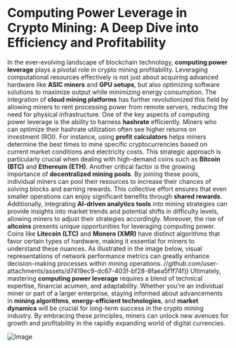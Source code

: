 # Computing Power Leverage in Crypto Mining: A Deep Dive into Efficiency and Profitability
In the ever-evolving landscape of blockchain technology, **computing power leverage** plays a pivotal role in crypto mining profitability. Leveraging computational resources effectively is not just about acquiring advanced hardware like **ASIC miners** and **GPU setups**, but also optimizing software solutions to maximize output while minimizing energy consumption. The integration of **cloud mining platforms** has further revolutionized this field by allowing miners to rent processing power from remote servers, reducing the need for physical infrastructure.
One of the key aspects of computing power leverage is the ability to harness **hashrate** efficiently. Miners who can optimize their hashrate utilization often see higher returns on investment (ROI). For instance, using **profit calculators** helps miners determine the best times to mine specific cryptocurrencies based on current market conditions and electricity costs. This strategic approach is particularly crucial when dealing with high-demand coins such as **Bitcoin (BTC)** and **Ethereum (ETH)**.
Another critical factor is the growing importance of **decentralized mining pools**. By joining these pools, individual miners can pool their resources to increase their chances of solving blocks and earning rewards. This collective effort ensures that even smaller operations can enjoy significant benefits through **shared rewards**. Additionally, integrating **AI-driven analytics tools** into mining strategies can provide insights into market trends and potential shifts in difficulty levels, allowing miners to adjust their strategies accordingly.
Moreover, the rise of **altcoins** presents unique opportunities for leveraging computing power. Coins like **Litecoin (LTC)** and **Monero (XMR)** have distinct algorithms that favor certain types of hardware, making it essential for miners to understand these nuances. As illustrated in the image below, visual representations of network performance metrics can greatly enhance decision-making processes within mining operations.
 //github.com/user-attachments/assets/d7419ec9-dc67-403f-bf28-8faea5f1f74f))
Ultimately, mastering **computing power leverage** requires a blend of technical expertise, financial acumen, and adaptability. Whether you're an individual miner or part of a larger enterprise, staying informed about advancements in **mining algorithms**, **energy-efficient technologies**, and **market dynamics** will be crucial for long-term success in the crypto mining industry. By embracing these principles, miners can unlock new avenues for growth and profitability in the rapidly expanding world of digital currencies.

![Image](https://github.com/user-attachments/assets/4a25d116-2220-4385-b08e-f287af8fcbc4)
